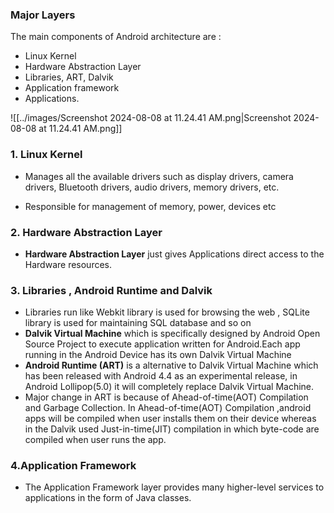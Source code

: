 ### Major Layers

The main components of Android architecture are : 
 
- Linux Kernel
- Hardware Abstraction Layer 
- Libraries, ART, Dalvik
- Application framework
- Applications.

![[../images/Screenshot 2024-08-08 at 11.24.41 AM.png|Screenshot 2024-08-08 at 11.24.41 AM.png]]




### 1. Linux Kernel

- Manages all the available drivers such as display drivers, camera drivers, Bluetooth drivers, audio drivers, memory drivers, etc.

- Responsible for management of memory, power, devices etc

### 2. Hardware Abstraction Layer 
- **Hardware Abstraction Layer** just gives Applications direct access to the Hardware resources.

### 3. **Libraries , Android Runtime and Dalvik** 
- Libraries run like Webkit library is used for browsing the web , SQLite library is used for maintaining SQL database and so on
- **Dalvik Virtual Machine** which is specifically designed by Android Open Source Project to execute application written for Android.Each app running in the Android Device has its own Dalvik Virtual Machine
-  **Android Runtime (ART)** is a alternative to Dalvik Virtual Machine which has been released with Android 4.4 as an experimental release, in Android Lollipop(5.0) it will completely replace Dalvik Virtual Machine.
- Major change in ART is because of Ahead-of-time(AOT) Compilation and Garbage Collection. In Ahead-of-time(AOT) Compilation ,android apps will be compiled when user installs them on their device whereas in the Dalvik used Just-in-time(JIT) compilation in which byte-code are compiled when user runs the app. 

### 4.**Application Framework**
- The Application Framework layer provides many higher-level services to applications in the form of Java classes.